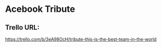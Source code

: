 # Acebook Tribute

## Trello URL:
https://trello.com/b/3eA98OcH/tribute-this-is-the-best-team-in-the-world
